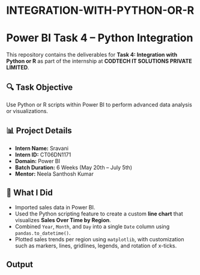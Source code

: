 # INTEGRATION-WITH-PYTHON-OR-R

# Power BI Task 4 – Python Integration

This repository contains the deliverables for **Task 4: Integration with Python or R** as part of the internship at **CODTECH IT SOLUTIONS PRIVATE LIMITED**.

## 🔍 Task Objective
Use Python or R scripts within Power BI to perform advanced data analysis or visualizations.

## 📊 Project Details
- **Intern Name:** Sravani  
- **Intern ID:** CT06DN1171  
- **Domain:** Power BI  
- **Batch Duration:** 6 Weeks (May 20th – July 5th)  
- **Mentor:** Neela Santhosh Kumar

## 🧠 What I Did
- Imported sales data in Power BI.
- Used the Python scripting feature to create a custom **line chart** that visualizes **Sales Over Time by Region**.
- Combined `Year`, `Month`, and `Day` into a single `Date` column using `pandas.to_datetime()`.
- Plotted sales trends per region using `matplotlib`, with customization such as markers, lines, gridlines, legends, and rotation of x-ticks.

## Output








